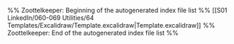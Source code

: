 %% Zoottelkeeper: Beginning of the autogenerated index file list  %%
 [[S01 LinkedIn/060-069 Utilities/64 Templates/Excalidraw/Template.excalidraw|Template.excalidraw]]
%% Zoottelkeeper: End of the autogenerated index file list  %%
